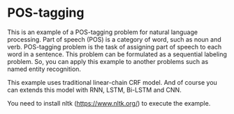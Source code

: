 # POS-tagging

This is an example of a POS-tagging problem for natural language processing.
Part of speech (POS) is a category of word, such as noun and verb.
POS-tagging problem is the task of assigning part of speech to each word in a sentence.
This problem can be formulated as a sequential labeling problem.
So, you can apply this example to another problems such as named entity recognition.

This example uses traditional linear-chain CRF model.
And of course you can extends this model with RNN, LSTM, Bi-LSTM and CNN.

You need to install nltk (https://www.nltk.org/) to execute the example.
